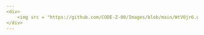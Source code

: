 ```yaml
---
<div>
    <img src = "https://github.com/CODE-Z-00/Images/blob/main/WtVOjr6.gif" align="left">
</div>
---
```

